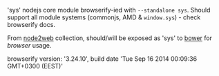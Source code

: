 'sys' nodejs core module browserify-ied with `--standalone sys`. Should support all module systems (commonjs, AMD & `window.sys`) - check browserify docs.

From [node2web](http://github.com/anodynos/node2web) collection,
should/will be exposed as 'sys' to [bower](http://bower.io) for *browser* usage.

browserify version: '3.24.10', build date 'Tue Sep 16 2014 00:09:36 GMT+0300 (EEST)'